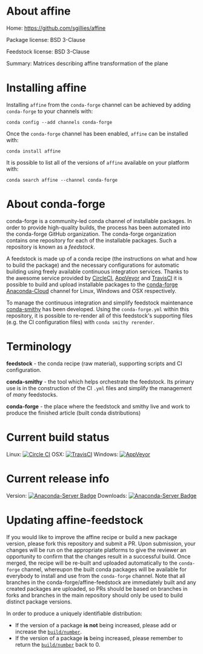 About affine
============

Home: https://github.com/sgillies/affine

Package license: BSD 3-Clause

Feedstock license: BSD 3-Clause

Summary: Matrices describing affine transformation of the plane



Installing affine
=================

Installing `affine` from the `conda-forge` channel can be achieved by adding `conda-forge` to your channels with:

```
conda config --add channels conda-forge
```

Once the `conda-forge` channel has been enabled, `affine` can be installed with:

```
conda install affine
```

It is possible to list all of the versions of `affine` available on your platform with:

```
conda search affine --channel conda-forge
```


About conda-forge
=================

conda-forge is a community-led conda channel of installable packages.
In order to provide high-quality builds, the process has been automated into the
conda-forge GitHub organization. The conda-forge organization contains one repository
for each of the installable packages. Such a repository is known as a *feedstock*.

A feedstock is made up of a conda recipe (the instructions on what and how to build
the package) and the necessary configurations for automatic building using freely
available continuous integration services. Thanks to the awesome service provided by
[CircleCI](https://circleci.com/), [AppVeyor](http://www.appveyor.com/)
and [TravisCI](https://travis-ci.org/) it is possible to build and upload installable
packages to the [conda-forge](https://anaconda.org/conda-forge)
[Anaconda-Cloud](http://docs.anaconda.org/) channel for Linux, Windows and OSX respectively.

To manage the continuous integration and simplify feedstock maintenance
[conda-smithy](http://github.com/conda-forge/conda-smithy) has been developed.
Using the ``conda-forge.yml`` within this repository, it is possible to re-render all of
this feedstock's supporting files (e.g. the CI configuration files) with ``conda smithy rerender``.


Terminology
===========

**feedstock** - the conda recipe (raw material), supporting scripts and CI configuration.

**conda-smithy** - the tool which helps orchestrate the feedstock.
                   Its primary use is in the construction of the CI ``.yml`` files
                   and simplify the management of *many* feedstocks.

**conda-forge** - the place where the feedstock and smithy live and work to
                  produce the finished article (built conda distributions)

Current build status
====================

Linux: [![Circle CI](https://circleci.com/gh/conda-forge/affine-feedstock.svg?style=shield)](https://circleci.com/gh/conda-forge/affine-feedstock)
OSX: [![TravisCI](https://travis-ci.org/conda-forge/affine-feedstock.svg?branch=master)](https://travis-ci.org/conda-forge/affine-feedstock)
Windows: [![AppVeyor](https://ci.appveyor.com/api/projects/status/github/conda-forge/affine-feedstock?svg=True)](https://ci.appveyor.com/project/conda-forge/affine-feedstock/branch/master)

Current release info
====================
Version: [![Anaconda-Server Badge](https://anaconda.org/conda-forge/affine/badges/version.svg)](https://anaconda.org/conda-forge/affine)
Downloads: [![Anaconda-Server Badge](https://anaconda.org/conda-forge/affine/badges/downloads.svg)](https://anaconda.org/conda-forge/affine)


Updating affine-feedstock
=========================

If you would like to improve the affine recipe or build a new
package version, please fork this repository and submit a PR. Upon submission,
your changes will be run on the appropriate platforms to give the reviewer an
opportunity to confirm that the changes result in a successful build. Once
merged, the recipe will be re-built and uploaded automatically to the
`conda-forge` channel, whereupon the built conda packages will be available for
everybody to install and use from the `conda-forge` channel.
Note that all branches in the conda-forge/affine-feedstock are
immediately built and any created packages are uploaded, so PRs should be based
on branches in forks and branches in the main repository should only be used to
build distinct package versions.

In order to produce a uniquely identifiable distribution:
 * If the version of a package **is not** being increased, please add or increase
   the [``build/number``](http://conda.pydata.org/docs/building/meta-yaml.html#build-number-and-string).
 * If the version of a package **is** being increased, please remember to return
   the [``build/number``](http://conda.pydata.org/docs/building/meta-yaml.html#build-number-and-string)
   back to 0.
